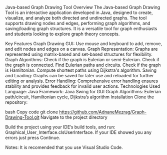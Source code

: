 Java-based Graph Drawing Tool
Overview
The Java-based Graph Drawing Tool is an interactive application developed in Java, designed to create, visualize, and analyze both directed and undirected graphs. The tool supports drawing nodes and edges, performing graph algorithms, and saving/loading graph structures. It is a versatile tool for graph enthusiasts and students looking to explore graph theory concepts.

Key Features
Graph Drawing GUI: Use mouse and keyboard to add, remove, and edit nodes and edges on a canvas.
Graph Representation: Graphs are represented using matrix-based and set-based structures for flexibility.
Graph Algorithms:
Check if the graph is Eulerian or semi-Eulerian.
Check if the graph is connected.
Find Eulerian paths and circuits.
Check if the graph is Hamiltonian.
Compute shortest paths using Dijkstra's algorithm.
Saving and Loading: Graphs can be saved for later use and reloaded for further editing or analysis.
Error Handling: Comprehensive error handling ensures stability and provides feedback for invalid user actions.
Technologies Used
Language: Java
Framework: Java Swing for GUI
Graph Algorithms: Eulerian path/circuit, Hamiltonian cycle, Dijkstra’s algorithm
Installation
Clone the repository:

bash
Copy code
git clone https://github.com/AdnaneMezrag/Graph-Drawing-Tool.git
Navigate to the project directory

Build the project using your IDE’s build tools, and run: Graphical_User_Interface.clsUserInterface.
If your IDE showed you any errors just press Continue.

Notes:
It is recomended that you use Visual Studio Code.
 
